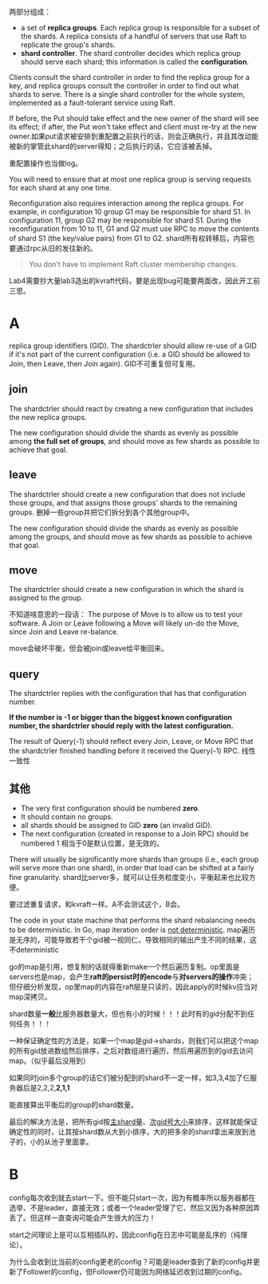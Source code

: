 

两部分组成：
- a set of **replica groups**. Each replica group is responsible for a subset of the shards. A replica consists of a handful of servers that use Raft to replicate the group's shards. 
- **shard controller**. The shard controller decides which replica group should serve each shard; this information is called the **configuration**.

Clients consult the shard controller in order to find the replica group for a key, and replica groups consult the controller in order to find out what shards to serve. There is a single shard controller for the whole system, implemented as a fault-tolerant service using Raft.

If before, the Put should take effect and the new owner of the shard will see its effect; if after, the Put won't take effect and client must re-try at the new owner.如果put请求被安排到重配置之前执行的话，则会正确执行，并且其改动能被新的掌管此shard的server得知；之后执行的话，它应该被丢掉。

重配置操作也当做log。

You will need to ensure that at most one replica group is serving requests for each shard at any one time.

Reconfiguration also requires interaction among the replica groups. For example, in configuration 10 group G1 may be responsible for shard S1. In configuration 11, group G2 may be responsible for shard S1. During the reconfiguration from 10 to 11, G1 and G2 must use RPC to move the contents of shard S1 (the key/value pairs) from G1 to G2. shard所有权转移后，内容也要通过rpc从旧的发往新的。

>You don't have to implement Raft cluster membership changes.

Lab4需要抄大量lab3造出的kvraft代码，要是出现bug可能要两面改，因此开工前三思。
# A

replica group identifiers (GID). The shardctrler should allow re-use of a GID if it's not part of the current configuration (i.e. a GID should be allowed to Join, then Leave, then Join again). GID不可重复但可复用。

## join

The shardctrler should react by creating a new configuration that includes the new replica groups.

The new configuration should divide the shards as evenly as possible among **the full set of groups**, and should move as few shards as possible to achieve that goal.

## leave

The shardctrler should create a new configuration that does not include those groups, and that assigns those groups' shards to the remaining groups. 删掉一些group并把它们拆分到各个其他group中。

The new configuration should divide the shards as evenly as possible among the groups, and should move as few shards as possible to achieve that goal.

## move

The shardctrler should create a new configuration in which the shard is assigned to the group.

不知道啥意思的一段话： The purpose of Move is to allow us to test your software. A Join or Leave following a Move will likely un-do the Move, since Join and Leave re-balance.

move会破坏平衡，但会被join或leave给平衡回来。
## query

The shardctrler replies with the configuration that has that configuration number.

**If the number is -1 or bigger than the biggest known configuration number, the shardctrler should reply with the latest configuration.**

The result of Query(-1) should reflect every Join, Leave, or Move RPC that the shardctrler finished handling before it received the Query(-1) RPC. 线性一致性

## 其他

- The very first configuration should be numbered **zero**.
- It should contain no groups.
- all shards should be assigned to GID **zero** (an invalid GID).
- The next configuration (created in response to a Join RPC) should be numbered 1
相当于0是默认位置，是无效的。

There will usually be significantly more shards than groups (i.e., each group will serve more than one shard), in order that load can be shifted at a fairly fine granularity. shard比server多，就可以让任务粒度变小，平衡起来也比较方便。

要过滤重复请求，和kvraft一样。A不会测试这个，B会。

The code in your state machine that performs the shard rebalancing needs to be deterministic. In Go, map iteration order is [not deterministic](https://blog.golang.org/maps#TOC_7.). map遍历是无序的，可能导致若干个gid被一视同仁，导致相同的输出产生不同的结果，这不deterministic

go的map是引用，想复制的话就得重新make一个然后遍历复制。op里面是servers也是map，会产生**raft的persist时的encode**与**对servers的操作**冲突；但仔细分析发现，op里map的内容在raft层是只读的，因此apply的时候kv应当对map深拷贝。

shard数量**一般**比服务器数量大，但也有小的时候！！！此时有的gid分配不到任何任务！！！

一种保证确定性的方法是，如果一个map是gid->shards，则我们可以把这个map的所有gid放进数组然后排序，之后对数组进行遍历，然后用遍历到的gid去访问map。（似乎最后没用到）

如果同时join多个group的话它们被分配到的shard不一定一样，如3,3,4加了仨服务器后是2,2,2,**2,1,1**

能直接算出平衡后的group的shard数量。

最后的解决方法是，把所有gid按<u>主shard量</u>、<u>次gid号大小</u>来排序，这样就能保证确定性的同时，让其按shard数从大到小排序，大的把多余的shard拿出来放到池子的，小的从池子里面拿。

# B

config每次收到就去start一下。但不能只start一次，因为有概率所以服务器都在选举、不是leader，直接无效；或者一个leader受理了它、然后又因为各种原因弄丢了。但这样一直查询可能会产生很大的压力！

start之间理论上是可以互相插队的，因此config在日志中可能是乱序的（纯理论）。

为什么会收到比当前的config更老的config？可能是leader查到了新的config并更新了Follower的config，但Follower仍可能因为网络延迟收到过期的config。
























